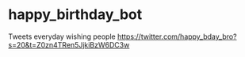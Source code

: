 # happy_birthday_bot
Tweets everyday wishing people
https://twitter.com/happy_bday_bro?s=20&t=Z0zn4TRen5JjkiBzW6DC3w

